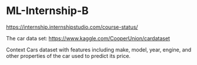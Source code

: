 # ML-Internship-B
https://internship.internshipstudio.com/course-status/

The car data set:
https://www.kaggle.com/CooperUnion/cardataset

Context
Cars dataset with features including make, model, year, engine, and other properties of the car used to predict its price.

